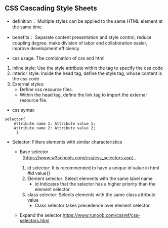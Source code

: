 CSS  Cascading Style Sheets
---
- definition：
Multiple styles can be applied to the same HTML element at the same time  
- benefits：
Separate content presentation and style control, reduce coupling degree, make division of labor and collaboration easier, improve development efficiency  

- css usage: The combination of css and html
1. Inline style: Use the style attribute within the tag to specify the css code 
2. Interior style: Inside the head tag, define the style tag, whose content is the css code
3. External styles:  
   - Define css resource files.  
   - Within the head tag, define the link tag to import the external resource file.  

- css syntax
```
selector{
    Attribute name 1: Attribute value 1;
    Attribute name 2: Attribute value 2;
     }
```
 - Selector: Filters elements with similar characteristics
   - Base selector（https://www.w3schools.com/css/css_selectors.asp）  
     1. id selector: It is recommended to have a unique id value in html #id value{}
     2. Element selector: Select elements with the same label name
        - id Indicates that the selector has a higher priority than the element selector
     3. class selector: Selects elements with the same class attribute value
        - Class selector takes precedence over element selector.        
  
    - Expand the selector https://www.runoob.com/cssref/css-selectors.html
